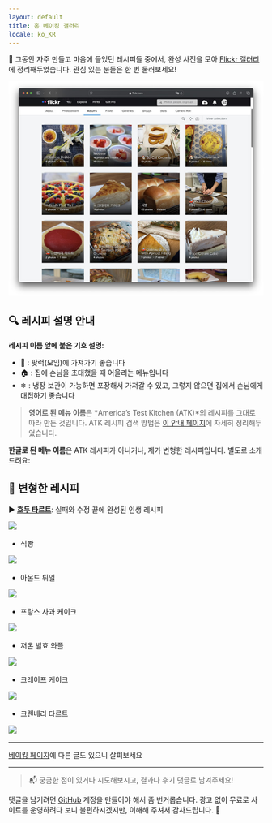 ```yaml
---
layout: default
title: 홈 베이킹 갤러리
locale: ko_KR
---
```


📸 그동안 자주 만들고 마음에 들었던 레시피들 중에서, 완성 사진을 모아 [Flickr 갤러리](https://flickr.com/photos/95940733@N07/albums/)에 정리해두었습니다. 관심 있는 분들은 한 번 둘러보세요!

[![Gallery](/assets/img/baking/gallery.jpg)](https://flickr.com/photos/95940733@N07/albums/)

## 🔍 레시피 설명 안내

**레시피 이름 앞에 붙은 기호 설명:**
  - 🚗 : 팟럭(모임)에 가져가기 좋습니다  
  - 🏠 : 집에 손님을 초대했을 때 어울리는 메뉴입니다  
  - ❄ : 냉장 보관이 가능하면 포장해서 가져갈 수 있고, 그렇지 않으면 집에서 손님에게 대접하기 좋습니다  

> **영어로 된 메뉴 이름**은 *America’s Test Kitchen (ATK)*의 레시피를 그대로 따라 만든 것입니다. ATK 레시피 검색 방법은 [이 안내 페이지](/baking/atk)에 자세히 정리해두었습니다.
  
**한글로 된 메뉴 이름**은 ATK 레시피가 아니거나, 제가 변형한 레시피입니다. 별도로 소개드려요:

## 🍰 변형한 레시피

▶ **[호두 타르트](/baking/recipes/walnut_tart)**: 실패와 수정 끝에 완성된 인생 레시피

![](https://live.staticflickr.com/65535/52685126083_65eceb22c7_n.jpg)

* 식빵

![](https://live.staticflickr.com/65535/50056927126_26925b35a0_n.jpg)

* 아몬드 튀일

![](https://live.staticflickr.com/65535/54315326476_3a86eee553_n.jpg)

* 프랑스 사과 케이크

![](https://live.staticflickr.com/65535/53808856734_0f2080fe45_n.jpg)

* 저온 발효 와플

![](https://live.staticflickr.com/65535/54315761030_1349e56b5a_n.jpg)

* 크레이프 케이크

![](https://live.staticflickr.com/65535/54073972367_21dd8bb5b8_n.jpg)

* 크랜베리 타르트

![](https://live.staticflickr.com/65535/54314452107_007eba0fd3_n.jpg)

---

[베이킹 페이지](/baking)에 다른 글도 있으니 살펴보세요

---

> 📬 궁금한 점이 있거나 시도해보시고, 결과나 후기 댓글로 남겨주세요!  

댓글을 남기려면 [GitHub](http://github.com) 계정을 만들어야 해서 좀 번거롭습니다. 광고 없이 무료로 사이트를 운영하려다 보니 불편하시겠지만, 이해해 주셔서 감사드립니다. 🙂
